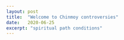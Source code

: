 ```yaml
---
layout: post
title:  "Welcome to Chinmoy controversies"
date:   2020-06-25
excerpt: "spiritual path conditions"
---
```

